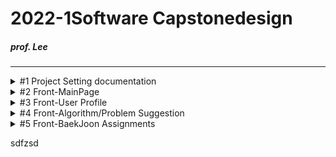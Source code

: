 # 2022-1Software Capstonedesign
##### prof. Lee
* * *

<details><summary>#1 Project Setting documentation</summary>
  
  </details>

<details><summary>#2 Front-MainPage</summary>
  
  </details>

<details><summary>#3 Front-User Profile</summary>
  
  </details>

<details><summary>#4 Front-Algorithm/Problem Suggestion</summary>
  
  </details>

<details><summary>#5 Front-BaekJoon Assignments</summary>
  
  </details>



sdfzsd
